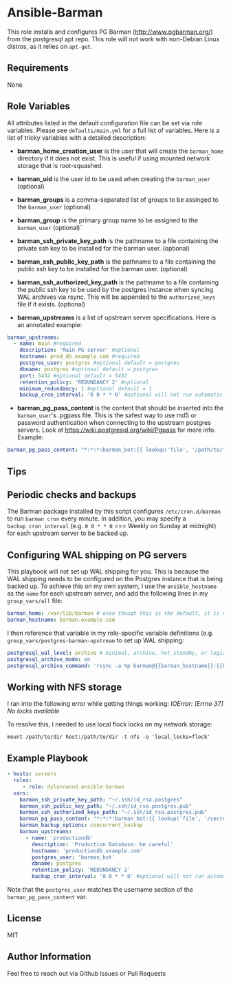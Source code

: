 Ansible-Barman
=========

This role installs and configures PG Barman (http://www.pgbarman.org/) from the postgresql apt repo. This role will not work with non-Debian Linux distros, as it relies on `apt-get`.

Requirements
------------

None

Role Variables
--------------

All attributes listed in the default configuration file can be set via role variables.
Please see `defaults/main.yml` for a full list of variables.
Here is a list of tricky variables with a detailed description:

* **barman_home_creation_user** is the user that will create the `barman_home` directory if it does not exist. This is useful if using mounted network storage that is root-squashed.

* **barman_uid** is the user id to be used when creating the `barman_user` (optional)

* **barman_groups** is a comma-separated list of groups to be assinged to the `barman_user` (optional)

* **barman_group** is the primary group name to be assigned to the `barman_user` (optional)`

* **barman_ssh_private_key_path** is the pathname to a file containing the private ssh key to be installed for the barman user. (optional)

* **barman_ssh_public_key_path** is the pathname to a file containing the public ssh key to be installed for the barman user. (optional)

* **barman_ssh_authorized_key_path** is the pathname to a file containing the public ssh key to be used by the postgres instance when syncing WAL archives via rsync. This will be appended to the `authorized_keys` file if it exists. (optional)

* **barman_upstreams** is a list of upstream server specifications. Here is an annotated example:
``` yml
barman_upstreams:
  - name: main #required
    description: 'Main PG server' #optional
    hostname: prod_db.example.com #required
    postgres_user: postgres #optional default = postgres
    dbname: postgres #optional default = postgres
    port: 5432 #optional default = 5432
    retention_policy: 'REDUNDANCY 2' #optional
    minimum_redundancy: 1 #optional default = 1
    backup_cron_interval: '0 0 * * 0' #optional will not run automatic backups if not specified
```

* **barman_pg_pass_content** is the content that should be inserted into the `barman_user`'s .pgpass file. This is the safest way to use md5 or password authentication when connecting to the upstream postgres servers. Look at https://wiki.postgresql.org/wiki/Pgpass for more info. Example: 
```yml
barman_pg_pass_content: "*:*:*:barman_bot:{{ lookup('file', '/path/to/file/containing/password.pwd') }}"
```

Tips
------------

## Periodic checks and backups
The Barman package installed by this script configures `/etc/cron.d/barman` to run `barman cron` every minute.
In addition, you may specify a `backup_cron_interval` (e.g. `0 0 * * 0` === Weekly on Sunday at midnight) for each upstream server to be backed up.

## Configuring WAL shipping on PG servers
This playbook will not set up WAL shipping for you. This is because the WAL shipping needs to be configured on the Postgres instance that is being backed up. To achieve this on my own system, I use the `ansible_hostname` as the `name` for each upstream server, and add the following lines in my `group_vars/all` file:
```yml
barman_home: /var/lib/barman # even though this is the default, it is necessary to declare it here to make it available to other roles
barman_hostname: barman.example.com
```
I then reference that variable in my role-specific variable definitions (e.g. `group_vars/postgres-barman-upstream` to set up WAL shipping:
```yml
postgresql_wal_level: archive # minimal, archive, hot_standby, or logical
postgresql_archive_mode: on
postgresql_archive_command: 'rsync -a %p barman@{{barman_hostname}}:{{barman_home}}/{{ansible_hostname}}/incoming/%f'
```

## Working with NFS storage
I ran into the following error while getting things working:
*IOError: [Errno 37] No locks available*

To resolve this, I needed to use local flock locks on my network storage:
```
mount /path/to/dir host:/path/to/dir -t nfs -o 'local_locks=flock'
```

Example Playbook
----------------

```yml
- hosts: servers
  roles:
     - role: dylancwood.ansible-barman
  vars: 
    barman_ssh_private_key_path: "~/.ssh/id_rsa.postgres"
    barman_ssh_public_key_path: "~/.ssh/id_rsa.postgres.pub"
    barman_ssh_authorized_keys_path: "~/.ssh/id_rsa.postgres.pub" 
    barman_pg_pass_content: "*:*:*:barman_bot:{{ lookup('file', '/secret/path/to/barman_bot.pwd') }}"
    barman_backup_options: concurrent_backup 
    barman_upstreams: 
      - name: 'productiondb'
        description: 'Production Database: be careful'
        hostname: 'productiondb.example.com'
        postgres_user: 'barman_bot'
        dbname: postgres
        retention_policy: 'REDUNDANCY 2'
        backup_cron_interval: '0 0 * * 0' #optional will not run automatic backups if not specified
```

Note that the `postgres_user` matches the username section of the `barman_pg_pass_content` var.
         

License
-------

MIT

Author Information
------------------

Feel free to reach out via Github Issues or Pull Requests


